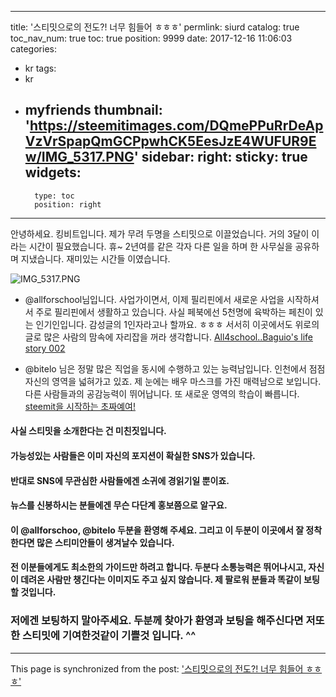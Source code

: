 
---
title: '스티밋으로의 전도?! 너무 힘들어 ㅎㅎㅎ'
permlink: siurd
catalog: true
toc_nav_num: true
toc: true
position: 9999
date: 2017-12-16 11:06:03
categories:
- kr
tags:
- kr
- myfriends
thumbnail: 'https://steemitimages.com/DQmePPuRrDeApVzVrSpapQmGCPpwhCK5EesJzE4WUFUR9Ew/IMG_5317.PNG'
sidebar:
    right:
        sticky: true
widgets:
    -
        type: toc
        position: right
---


안녕하세요. 킹비트입니다. 
제가 무려 두명을 스티밋으로 이끌었습니다. 거의 3달이 이라는 시간이 필요했습니다. 휴~
2년여를 같은 각자 다른 일을 하며 한 사무실을 공유하며 지냈습니다. 재미있는 시간들 이였습니다. 

![IMG_5317.PNG](https://steemitimages.com/DQmePPuRrDeApVzVrSpapQmGCPpwhCK5EesJzE4WUFUR9Ew/IMG_5317.PNG)



- @allforschool님입니다. 사업가이면서, 이제 필리핀에서 새로운 사업을 시작하셔서 주로 필리핀에서 생활하고 있습니다. 사실 페북에선 5천명에 육박하는 페친이 있는 인기인입니다.  감성글의 1인자라고나 할까요. ㅎㅎㅎ 서서히 이곳에서도 위로의 글로 많은 사람의 맘속에 자리잡을 꺼라 생각합니다. 
[All4school..Baguio's life story 002](https://steemit.com/kr/@allforschool/all4school-baguio-s-life-story-002)

- @bitelo 님은 정말 많은 직업을 동시에 수행하고 있는 능력남입니다. 인천에서 점점 자신의 영역을 넓혀가고 있죠. 제 눈에는 배우 마스크를 가진 매력남으로 보입니다.  다른 사람들과의 공감능력이 뛰어납니다. 또 새로운 영역의 학습이 빠릅니다. 
[steemit을 시작하는 초짜예여!](https://steemit.com/kr/@bitelo/steemit)


#### 사실 스티밋을 소개한다는 건 미친짓입니다. 
#### 가능성있는 사람들은 이미 자신의 포지션이 확실한 SNS가 있습니다. 
#### 반대로 SNS에 무관심한 사람들에겐 소귀에 경읽기일 뿐이죠.
#### 뉴스를 신봉하시는 분들에겐 무슨 다단계 홍보쯤으로 알구요. 

#### 이 @allforschoo, @bitelo 두분을 환영해 주세요. 그리고 이 두분이 이곳에서 잘 정착한다면 많은 스티미안들이 생겨날수 있습니다. 
#### 전 이분들에게도 최소한의 가이드만 하려고 합니다. 두분다 소통능력은 뛰어나시고, 자신이 데려온 사람만 챙긴다는 이미지도 주고 싶지 않습니다. 제 팔로워 분들과 똑같이 보팅할 것입니다. 

### 저에겐 보팅하지 말아주세요. 두분께 찾아가 환영과 보팅을 해주신다면 저또한 스티밋에 기여한것같이 기쁠것 입니다. ^^

- - -

This page is synchronized from the post: ['스티밋으로의 전도?! 너무 힘들어 ㅎㅎㅎ'](https://steemit.com/@kingbit/siurd)
